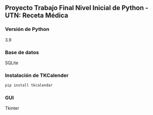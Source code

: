 ## Proyecto Trabajo Final Nivel Inicial de Python - UTN: Receta Médica

### Versión de Python
3.9

### Base de datos
SQLite

### Instalación de TKCalender
```bash
pip install tkcalendar
```
### GUI
Tkinter